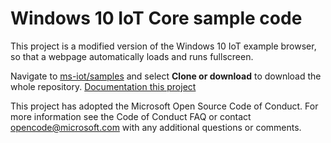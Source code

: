 Windows 10 IoT Core sample code
===============

This project is a modified version of the Windows 10 IoT example browser, so that a webpage automatically loads and runs fullscreen.

Navigate to [ms-iot/samples](https://github.com/ms-iot/samples) and select **Clone or download** to download the whole repository.
[Documentation this project](https://developer.microsoft.com/en-us/windows/iot/samples/iotbrowser)

This project has adopted the Microsoft Open Source Code of Conduct. For more information see the Code of Conduct FAQ or contact opencode@microsoft.com with any additional questions or comments.